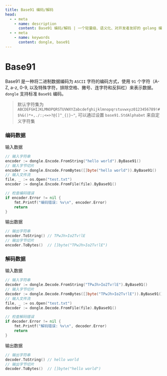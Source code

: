 ```yaml
---
title: Base91 编码/解码
head:
  - - meta
    - name: description
      content: Base91 编码/解码 | 一个轻量级、语义化、对开发者友好的 golang 编码&密码库
  - - meta
    - name: keywords
      content: dongle, base91
---
```


# Base91

Base91 是一种将二进制数据编码为 `ASCII` 字符的编码方式，使用 `91` 个字符（A-Z, a-z, 0-9, 以及特殊字符，排除空格、撇号、连字符和反斜杠）来表示数据。`dongle` 支持标准 `Base91` 编码。

> 默认字符集为 `ABCDEFGHIJKLMNOPQRSTUVWXYZabcdefghijklmnopqrstuvwxyz0123456789!#$%&()*+,./:;<=>?@[]^_{|}~"`,
> 可以通过设置 `base91.StdAlphabet` 来自定义字符集

### 编码数据
输入数据

```go
// 输入字符串
encoder := dongle.Encode.FromString("hello world").ByBase91()
// 输入字节切片
encoder := dongle.Encode.FromBytes([]byte("hello world")).ByBase91()
// 输入文件流
file, _ := os.Open("test.txt")
encoder := dongle.Encode.FromFile(file).ByBase91()

// 检查编码错误
if encoder.Error != nil {
	fmt.Printf("编码错误: %v\n", encoder.Error)
	return
}
```

输出数据

```go
// 输出字符串
encoder.ToString() // TPwJh>Io2Tv!lE
// 输出字节切片
encoder.ToBytes()  // []byte("TPwJh>Io2Tv!lE")
```

### 解码数据
输入数据

```go
// 输入字符串
decoder := dongle.Decode.FromString("TPwJh>Io2Tv!lE").ByBase91()
// 输入字节切片
decoder := dongle.Decode.FromBytes([]byte("TPwJh>Io2Tv!lE")).ByBase91()
// 输入文件流
file, _ := os.Open("test.txt")
decoder := dongle.Decode.FromFile(file).ByBase91()

// 检查解码错误
if decoder.Error != nil {
	fmt.Printf("解码错误: %v\n", decoder.Error)
	return
}
```

输出数据

```go
// 输出字符串
decoder.ToString() // hello world
// 输出字节切片
decoder.ToBytes()  // []byte("hello world")
```

 